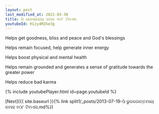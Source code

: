 ```yaml
---
layout: post
last_modified_at: 2021-03-30
title: ଓଁ ଧନେଶ୍ଵରାୟ ନମାହ ୧୦୮ ଟିମଏସ
youtubeId: KCzy4MZke3g
---
```

 
 
Helps get goodness, bliss and peace and God's blessings
 
Helps remain focused, help generate inner energy 
 
Helps boost physical and mental health 
 
Helps remain grounded and generates a sense of gratitude towards the greater power 
 
Helps reduce bad karma
 
 
 
 


{% include youtubePlayer.html id=page.youtubeId %}
 
[Next]({{ site.baseurl }}{% link  split1/_posts/2013-07-19-ଓଁ ଭୁଜଗୋତ୍ତମାୟ ନମାହ ୧୦୮ ଟିମଏସ.md%})
 
